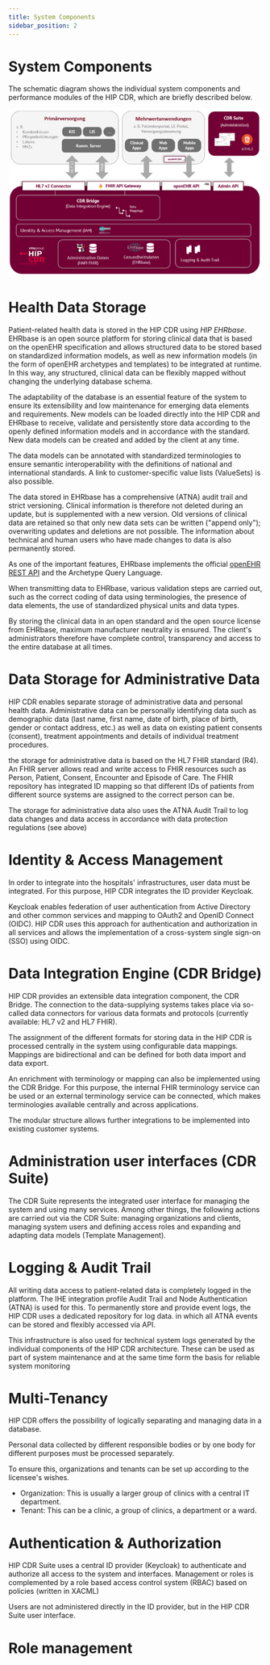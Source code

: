 ```yaml
---
title: System Components
sidebar_position: 2
---
```


# System Components

The schematic diagram shows the individual system components and performance modules of the HIP CDR, which are briefly described below.

![](./img//hip_cdr_components.png)

# Health Data Storage

Patient-related health data is stored in the HIP CDR using *HIP EHRbase*. EHRbase is an open source platform for storing clinical data that is based on the openEHR specification and allows structured data to be stored based on standardized information models, as well as new information models (in the form of openEHR archetypes and templates) to be integrated at runtime. In this way, any structured, clinical data can be flexibly mapped without changing the underlying database schema.

The adaptability of the database is an essential feature of the system to ensure its extensibility and low maintenance for emerging data elements and requirements. New models can be loaded directly into the HIP CDR and EHRbase to receive, validate and persistently store data according to the openly defined information models and in accordance with the standard. New data models can be created and added by the client at any time.

The data models can be annotated with standardized terminologies to ensure semantic interoperability with the definitions of national and international standards. A link to customer-specific value lists (ValueSets) is also possible.

The data stored in EHRbase has a comprehensive (ATNA) audit trail and strict versioning. Clinical information is therefore not deleted during an update, but is supplemented with a new version. Old versions of clinical data are retained so that only new data sets can be written ("append only"); overwriting updates and deletions are not possible. The information about technical and human users who have made changes to data is also permanently stored.

As one of the important features, EHRbase implements the official [openEHR REST API](/api/) and the Archetype Query Language.

When transmitting data to EHRbase, various validation steps are carried out, such as the correct coding of data using terminologies, the presence of data elements, the use of standardized physical units and data types.

By storing the clinical data in an open standard and the open source license from EHRbase, maximum manufacturer neutrality is ensured. The client\'s administrators therefore have complete control, transparency and access to the entire database at all times.

# Data Storage for Administrative Data

HIP CDR enables separate storage of administrative data and personal health data. Administrative data can be personally identifying data such as demographic data (last name, first name, date of birth, place of birth, gender or contact address, etc.) as well as data on existing patient consents (consent), treatment appointments and details of individual treatment procedures.

the storage for administrative data is based on the HL7 FHIR standard (R4). An FHIR server allows read and write access to FHIR resources such as Person, Patient, Consent, Encounter and Episode of Care. The FHIR repository has integrated ID mapping so that different IDs of patients from different source systems are assigned to the correct person can be.

The storage for administrative data also uses the ATNA Audit Trail to log data changes and data access in accordance with data protection regulations (see above)

# Identity & Access Management

In order to integrate into the hospitals\' infrastructures, user data must be integrated. For this purpose, HIP CDR integrates the ID provider Keycloak.

Keycloak enables federation of user authentication from Active Directory and other common services and mapping to OAuth2 and OpenID Connect (OIDC). HIP CDR uses this approach for authentication and authorization in all services and allows the implementation of a cross-system single sign-on (SSO) using OIDC.

# Data Integration Engine (CDR Bridge)

HIP CDR provides an extensible data integration component, the CDR Bridge. The connection to the data-supplying systems takes place via so-called data connectors for various data formats and protocols (currently available: HL7 v2 and HL7 FHIR).

The assignment of the different formats for storing data in the HIP CDR is processed centrally in the system using configurable data mappings. Mappings are bidirectional and can be defined for both data import and data export.

An enrichment with terminology or mapping can also be implemented using the CDR Bridge. For this purpose, the internal FHIR terminology service can be used or an external terminology service can be connected, which makes terminologies available centrally and across applications.

The modular structure allows further integrations to be implemented into existing customer systems.

# Administration user interfaces (CDR Suite)

The CDR Suite represents the integrated user interface for managing the system and using many services. Among other things, the following actions are carried out via the CDR Suite: managing organizations and clients, managing system users and defining access roles and expanding and adapting data models (Template Management).

# Logging & Audit Trail

All writing data access to patient-related data is completely logged in the platform. The IHE integration profile Audit Trail and Node Authentication (ATNA) is used for this. To permanently store and provide event logs, the HIP CDR uses a dedicated repository for log data. in which all ATNA events can be stored and flexibly accessed via API.

This infrastructure is also used for technical system logs generated by the individual components of the HIP CDR architecture. These can be used as part of system maintenance and at the same time form the basis for reliable system monitoring

# Multi-Tenancy

HIP CDR offers the possibility of logically separating and managing data in a database.

Personal data collected by different responsible bodies or by one body for different purposes must be processed separately.

To ensure this, organizations and tenants can be set up according to the licensee\'s wishes.

- Organization: This is usually a larger group of clinics with a central IT department.
- Tenant: This can be a clinic, a group of clinics, a department or a ward.

# Authentication & Authorization

HIP CDR Suite uses a central ID provider (Keycloak) to authenticate and authorize all access to the system and interfaces. Management or roles is complemented by a role based access control system (RBAC) based on policies (written in XACML)

Users are not administered directly in the ID provider, but in the HIP CDR Suite user interface.

# Role management






